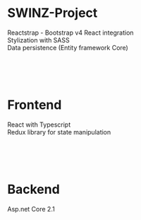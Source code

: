 # SWINZ-Project

Reactstrap - Bootstrap v4 React integration </br>
Stylization with SASS </br>
Data persistence (Entity framework Core) </br>

</br>
</br>
</br>

<h1>Frontend</h1>

React with Typescript </br>
Redux library for state manipulation


</br>
</br>
</br>

<h1>Backend</h1>
Asp.net Core 2.1 </br>


